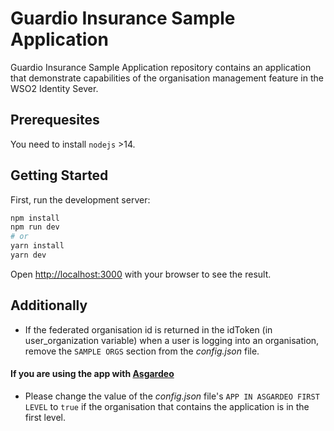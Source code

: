 # Guardio Insurance Sample Application

Guardio Insurance Sample Application repository contains an application that demonstrate capabilities of the organisation management feature in the WSO2 Identity Sever.

## Prerequesites
You need to install ```nodejs``` >14.

## Getting Started

First, run the development server:

```bash
npm install
npm run dev
# or
yarn install
yarn dev
```
Open [http://localhost:3000](http://localhost:3000) with your browser to see the result.

## Additionally
* If the federated organisation id is returned in the idToken (in user_organization variable) when a user is logging into an organisation, remove the `SAMPLE ORGS` section from the <i>config.json</i> file.

#### If you are using the app with [Asgardeo](https://wso2.com/asgardeo/)
* Please change the value of the <i>config.json</i>  file's `APP IN ASGARDEO FIRST LEVEL` to `true` if the organisation that contains the application is in the first level.
